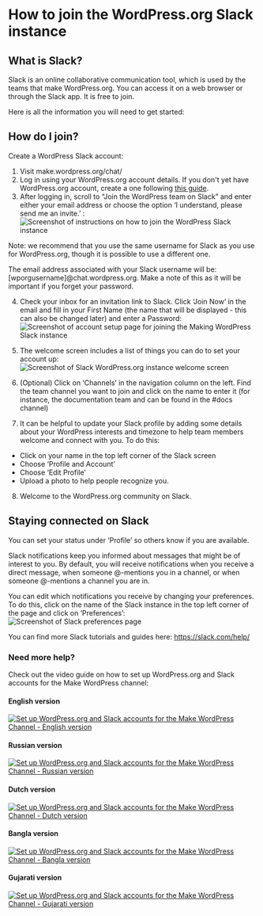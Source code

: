 
# How to join the WordPress.org Slack instance

## What is Slack?

Slack is an online collaborative communication tool, which is used by the teams that make WordPress.org. You can access it on a web browser or through the Slack app. It is free to join. 

Here is all the information you will need to get started:

## How do I join?

Create a WordPress Slack account:
1. Visit make.wordpress.org/chat/
2. Log in using your WordPress.org account details. If you don't yet have WordPress.org account, create a one following [this guide](https://github.com/WordPress/contributor-day-handbook/blob/master/*Start%20Here%20-%20General%20Guides/How%20to%20get%20a%20WordPress.org%20account.md).
3. After logging in, scroll to “Join the WordPress team on Slack” and enter either your email address or choose the option ‘I understand, please send me an invite.’ : 
  ![Screenshot of instructions on how to join the WordPress Slack instance](https://github.com/WordPress/contributor-day-handbook/blob/master/images/slack%20invitation%20link_en.png)

Note: we recommend that you use the same username for Slack as you use for WordPress.org, though it is possible to use a different one.

The email address associated with your Slack username will be: [wporgusername]@chat.wordpress.org. Make a note of this as it will be important if you forget your password.

4. Check your inbox for an invitation link to Slack. Click ‘Join Now’ in the email and fill in your First Name (the name that will be displayed - this can also be changed later) and enter a Password: 
  ![Screenshot of account setup page for joining the Making WordPress Slack instance](https://github.com/WordPress/contributor-day-handbook/blob/master/images/slack%20account%20creation_EN.png)

5. The welcome screen includes a list of things you can do to set your account up: ![Screenshot of Slack WordPress.org instance welcome screen](https://github.com/WordPress/contributor-day-handbook/blob/master/images/Slack%20Welcome%20Screen_en.png)
6. (Optional) Click on ‘Channels’ in the navigation column on the left. Find the team channel you want to join and click on the name to enter it (for instance, the documentation team and can be found in the #docs channel)
7. It can be helpful to update your Slack profile by adding some details about your WordPress interests and timezone to help team members welcome and connect with you. To do this:
* Click on your name in the top left corner of the Slack screen
* Choose ‘Profile and Account’
* Choose ‘Edit Profile’
* Upload a photo to help people recognize you. 
8. Welcome to the WordPress.org community on Slack.

## Staying connected on Slack
You can set your status under ‘Profile’ so others know if you are available.

Slack notifications keep you informed about messages that might be of interest to you. By default, you will receive notifications when you receive a direct message, when someone @-mentions you in a channel, or when someone @-mentions a channel you are in.   

You can edit which notifications you receive by changing your preferences. To do this, click on the name of the Slack instance in the top left corner of the page and click on ‘Preferences’:
  ![Screenshot of Slack preferences page](https://github.com/WordPress/contributor-day-handbook/blob/master/images/Slack%20Preferences%20Setting_en.png)

You can find more Slack tutorials and guides here: https://slack.com/help/

### Need more help?

Check out the video guide on how to set up WordPress.org and Slack accounts for the Make WordPress channel:
 
#### English version
[![Set up WordPress.org and Slack accounts for the Make WordPress Channel - English version](https://i.ytimg.com/vi/XjO7sGhNJ9o/maxresdefault.jpg)](//www.youtube.com/watch?v=XjO7sGhNJ9o "Set up a WordPress.org and Slack account for the Make WordPress Channel - English version")
#### Russian version
[![Set up WordPress.org and Slack accounts for the Make WordPress Channel - Russian version](https://i.ytimg.com/vi/liBPJEyIe8k/maxresdefault.jpg)](//www.youtube.com/watch?v=liBPJEyIe8k "Set up a WordPress.org and Slack account for the Make WordPress Channel - Russian version")
#### Dutch version
[![Set up WordPress.org and Slack accounts for the Make WordPress Channel - Dutch version](https://i.ytimg.com/vi/T0vuo8tFeJg/maxresdefault.jpg)](//www.youtube.com/watch?v=T0vuo8tFeJg "Set up a WordPress.org and Slack account for the Make WordPress Channel - Dutch version")
#### Bangla version
[![Set up WordPress.org and Slack accounts for the Make WordPress Channel - Bangla version](https://i.ytimg.com/vi/Cldxz9ihia0/maxresdefault.jpg)](//www.youtube.com/watch?v=Cldxz9ihia0 "Set up a WordPress.org and Slack account for the Make WordPress Channel - Bangla version")
#### Gujarati version
[![Set up WordPress.org and Slack accounts for the Make WordPress Channel - Gujarati version](https://i.ytimg.com/vi/y6N0-On6fVc/maxresdefault.jpg)](//www.youtube.com/watch?v=y6N0-On6fVc "Set up a WordPress.org and Slack account for the Make WordPress Channel - Gujarati version")
